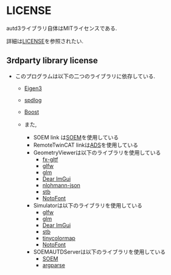 # LICENSE

autd3ライブラリ自体はMITライセンスである.

詳細は[LICENSE](https://github.com/shinolab/autd3/blob/master/LICENSE)を参照されたい.

## 3rdparty library license

- このプログラムは以下の二つのライブラリに依存している. 
  - [Eigen3](https://gitlab.com/libeigen/eigen) 
  - [spdlog](https://github.com/gabime/spdlog)
  - [Boost](https://www.boost.org/)

  - また,
    - SOEM link は[SOEM](https://github.com/OpenEtherCATsociety/SOEM)を使用している
    - RemoteTwinCAT linkは[ADS](https://github.com/Beckhoff/ADS)を使用している
    - GeometryViewerは以下のライブラリを使用している
      - [fx-gltf](https://github.com/jessey-git/fx-gltf)
      - [glfw](https://github.com/glfw/glfw)
      - [glm](https://github.com/g-truc/glm)
      - [Dear ImGui](https://github.com/ocornut/imgui)
      - [nlohmann-json](https://github.com/nlohmann/json)
      - [stb](https://github.com/nothings/stb)
      - [NotoFont](https://github.com/notofonts/noto-fonts/blob/main/LICENSE)
    - Simulatorは以下のライブラリを使用している
      - [glfw](https://github.com/glfw/glfw)
      - [glm](https://github.com/g-truc/glm)
      - [Dear ImGui](https://github.com/ocornut/imgui)
      - [stb](https://github.com/nothings/stb)
      - [tinycolormap](https://github.com/yuki-koyama/tinycolormap)
      - [NotoFont](https://github.com/notofonts/noto-fonts/blob/main/LICENSE)
    - SOEMAUTDServerは以下のライブラリを使用している
      - [SOEM](https://github.com/OpenEtherCATsociety/SOEM)
      - [argparse](https://github.com/p-ranav/argparse)
